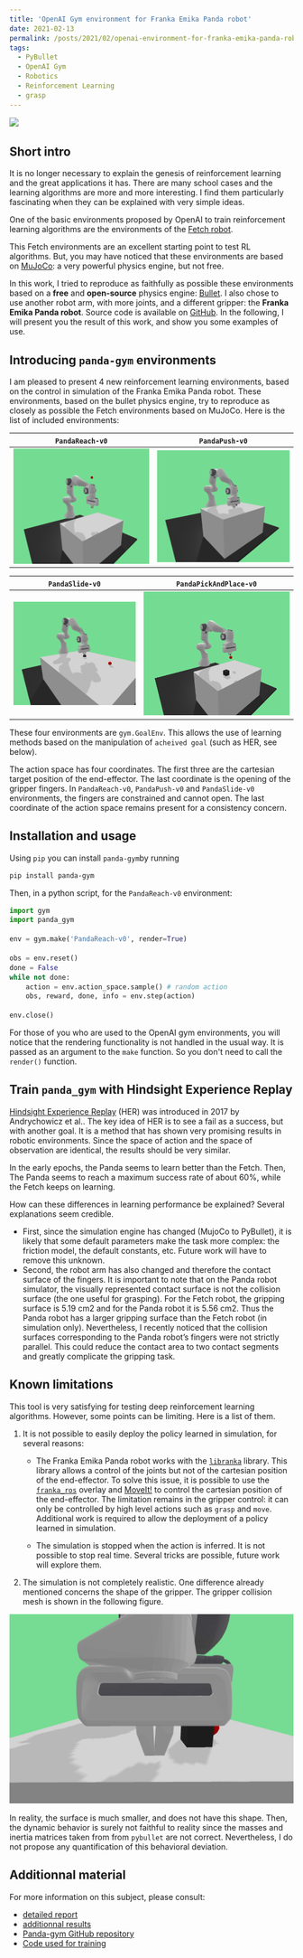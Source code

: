 ```yaml
---
title: 'OpenAI Gym environment for Franka Emika Panda robot'
date: 2021-02-13
permalink: /posts/2021/02/openai-environment-for-franka-emika-panda-robot/
tags:
  - PyBullet
  - OpenAI Gym
  - Robotics
  - Reinforcement Learning
  - grasp
---
```


![](https://raw.githubusercontent.com/qgallouedec/panda-gym/master/docs/demo.gif)
## Short intro

It is no longer necessary to explain the genesis of reinforcement learning and the great applications it has. There are many school cases and the learning algorithms are more and more interesting.
I find them particularly fascinating when they can be explained with very simple ideas.

One of the basic environments proposed by OpenAI to train reinforcement learning algorithms are the environments of the [Fetch robot](https://openai.com/blog/ingredients-for-robotics-research/).

This Fetch environments are an excellent starting point to test RL algorithms.
But, you may have noticed that these environments are based on [MuJoCo](http://www.mujoco.org): a very powerful physics engine, but not free.

In this work, I tried to reproduce as faithfully as possible these environments based on a **free** and **open-source** physics engine: [Bullet](https://pybullet.org/wordpress/).
I also chose to use another robot arm, with more joints, and a different gripper: the **Franka Emika Panda robot**.
Source code is available on [GitHub](https://github.com/qgallouedec/panda-gym). 
In the following, I will present you the result of this work, and show you some examples of use.

## Introducing `panda-gym` environments

I am pleased to present 4 new reinforcement learning environments, based on the control in simulation of the Franka Emika Panda robot. These environments, based on the bullet physics engine, try to reproduce as closely as possible the Fetch environments based on MuJoCo.
Here is the list of included environments:

| `PandaReach-v0`         |  `PandaPush-v0`        |
|:-----------------------:|:----------------------:|
| ![](/images/reach.gif)  | ![](/images/push.gif)  |

|  `PandaSlide-v0`         |  `PandaPickAndPlace-v0`       |
|:------------------------:|:-----------------------------:|
| ![](/images/slide.gif)   | ![](/images/pickandplace.gif) |

These four environments are `gym.GoalEnv`. This allows the use of learning methods based on the manipulation of `acheived goal` (such as HER, see below).

The action space has four coordinates. The first three are the cartesian target position of the end-effector. The last coordinate is the opening of the gripper fingers. In `PandaReach-v0`, `PandaPush-v0` and `PandaSlide-v0` environments, the fingers are constrained and cannot open. The last coordinate of the action space remains present for a consistency concern.

## Installation and usage

Using `pip` you can install `panda-gym`by running

```bash
pip install panda-gym
```

Then, in a python script, for the `PandaReach-v0` environment:

```python
import gym
import panda_gym

env = gym.make('PandaReach-v0', render=True)

obs = env.reset()
done = False
while not done:
    action = env.action_space.sample() # random action
    obs, reward, done, info = env.step(action)

env.close()
```

For those of you who are used to the OpenAI gym environments, you will notice that the rendering functionality is not handled in the usual way. It is passed as an argument to the `make` function. So you don't need to call the `render()` function.

## Train `panda_gym` with Hindsight Experience Replay

[Hindsight Experience Replay](https://arxiv.org/abs/1707.01495) (HER) was introduced in 2017 by Andrychowicz et al.. The key idea of HER is to see a fail as a success, but with another goal.
It is a method that has shown very promising results in robotic environments. Since the space of action and the space of observation are identical, the results should be very similar.

<div class="infogram-embed" data-id="904c3193-f551-4da8-9c37-36ff4e47fe12" data-type="interactive" data-title="Courbes avec marge d&amp;#39;erreur"></div>
<script>
!function(e,i,n,s){
  var t="InfogramEmbeds",d=e.getElementsByTagName("script")[0];
  if(window[t]&&window[t].initialized)window[t].process&&window[t].process();
  else if(!e.getElementById(n)){
    var o=e.createElement("script");o.async=1,o.id=n,o.src="https://e.infogram.com/js/dist/embed-loader-min.js",d.parentNode.insertBefore(o,d)
    }
  }(document,0,"infogram-async");
</script>

In the early epochs, the Panda seems to learn better than the Fetch. Then, The Panda seems to reach a maximum success rate of about 60%, while the Fetch keeps on learning.

How can these differences in learning performance be explained? Several explanations seem credible. 

- First, since the simulation engine has changed (MujoCo to PyBullet), it is likely that some default parameters make the task more complex: the friction model, the default constants, etc. Future work will have to remove this unknown.
- Second, the robot arm has also changed and therefore the contact surface of the fingers. It is important to note that on the Panda robot simulator, the visually represented contact surface is not the collision surface (the one useful for grasping). For the Fetch robot, the gripping surface is 5.19 cm2 and for the Panda robot it is 5.56 cm2. Thus the Panda robot has a larger gripping surface than the Fetch robot (in simulation only). Nevertheless, I recently noticed that the collision surfaces corresponding to the Panda
robot’s fingers were not strictly parallel. This could reduce the contact area to two contact segments and greatly complicate the gripping task.


## Known limitations

This tool is very satisfying for testing deep reinforcement learning algorithms. However, some points can be limiting. Here is a list of them.

1. It is not possible to easily deploy the policy learned in simulation, for several reasons:
   - The Franka Emika Panda robot works with the [`libranka`](https://frankaemika.github.io/docs/libfranka.html) library. This library allows a control of the joints but not of the cartesian position of the end-effector. To solve this issue, it is possible to use the [`franka_ros`](https://frankaemika.github.io/docs/franka_ros.html) overlay and [MoveIt!](http://docs.ros.org/en/kinetic/api/moveit_tutorials/html/) to control the cartesian position of the end-effector. The limitation remains in the gripper control: it can only be controlled by high level actions such as `grasp` and `move`. Additional work is required to allow the deployment of a policy learned in simulation.

   - The simulation is stopped when the action is inferred. It is not possible to stop real time. Several tricks are possible, future work will explore them.

2. The simulation is not completely realistic.
One difference already mentioned concerns the shape of the gripper. The gripper collision mesh is shown in the following figure.

![](/images/collision_gripper.jpg)

In reality, the surface is much smaller, and does not have this shape. Then, the dynamic behavior is surely not faithful to reality since the masses and inertia matrices taken from from `pybullet` are not correct. Nevertheless, I do not propose any quantification of this behavioral deviation.

## Additionnal material

For more information on this subject, please consult:
- [detailed report](files/../../_site/files/TFErapport.pdf)
- [additionnal results](files/../../_site/files/recent%20results.pdf)
- [Panda-gym GitHub repository](https://github.com/qgallouedec/panda-gym)
- [Code used for training](https://github.com/qgallouedec/drl-grasping)
